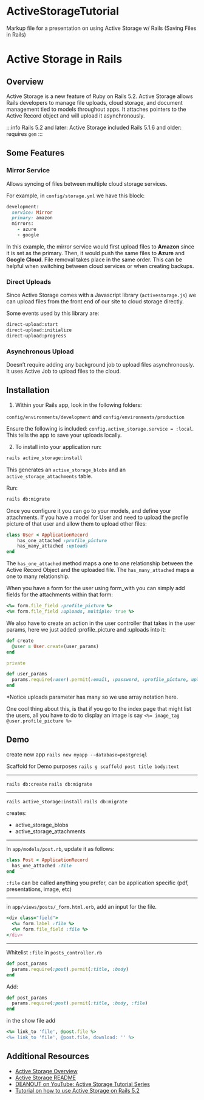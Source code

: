 # ActiveStorageTutorial
Markup file for a presentation on using Active Storage w/ Rails (Saving Files in Rails)


# Active Storage in Rails
## Overview

Active Storage is a new feature of Ruby on Rails 5.2. Active Storage allows Rails developers to manage file uploads, cloud storage, and document management tied to models throughout apps. It attaches pointers to the Active Record object and will upload it asynchronously.
    
:::info
Rails 5.2 and later: Active Storage included
Rails 5.1.6 and older: requires `gem`
:::

## Some Features
### Mirror Service
Allows syncing of files between multiple cloud storage services.

For example, in `config/storage.yml` we have this block:
```ruby
development:
  service: Mirror
  primary: amazon
  mirrors:
    - azure
    - google
```

In this example, the mirror service would first upload files to **Amazon** since it is set as the primary. Then, it would push the same files to **Azure** and **Google Cloud**. File removal takes place in the same order. This can be helpful when switching between cloud services or when creating backups.


### Direct Uploads
Since Active Storage comes with a Javascript library (`activestorage.js`) we can upload files from the front end of our site to cloud storage directly.

Some events used by this library are: 
```bash
direct-upload:start
direct-upload:initialize
direct-upload:progress
```

### Asynchronous Upload
Doesn’t require adding any background job to upload files asynchronously. It uses Active Job to upload files to the cloud.

## Installation

1. Within your Rails app, look in the following folders: 

`config/environments/development` and `config/environments/production`

Ensure the following is included:  `config.active_storage.service = :local`. This tells the app to save your uploads locally.

2. To install into your application run:

```bash
rails active_storage:install
```

This generates an `active_storage_blobs` and an `active_storage_attachments` table.

Run: 
```bash
rails db:migrate
```

Once you configure it you can go to your models, and define your attachments. If you have a model for User and need to upload the profile picture of that user and allow them to upload other files: 

```ruby
class User < ApplicationRecord
    has_one_attached :profile_picture
    has_many_attached :uploads
end
```

The `has_one_attached` method maps a one to one relationship between the Active Record Object and the uploaded file. The `has_many_attached` maps a one to many relationship.

When you have a form for the user using form_with you can simply add fields for the attachments within that form: 
```ruby
<%= form.file_field :profile_picture %>
<%= form.file_field :uploads, multiple: true %>
```

We also have to create an action in the user controller that takes in the user params, here we just added :profile_picture and :uploads into it: 
```ruby
def create
  @user = User.create(user_params)
end

private

def user_params
  params.require(:user).permit(:email, :password, :profile_picture, uploads: [])
end
```

*Notice uploads parameter has many so we use array notation here.

One cool thing about this, is that if you go to the index page that might list the users, all you have to do to display an image is say `<%= image_tag @user.profile_picture %> `


## Demo
create new app
`rails new myapp --database=postgresql`

Scaffold for Demo purposes
`rails g scaffold post title body:text`

---

`rails db:create`
`rails db:migrate`

---

`rails active_storage:install`
`rails db:migrate`

creates:
- active_storage_blobs
- active_storage_attachments

---

In `app/models/post.rb`, update it as follows:

```ruby
class Post < ApplicationRecord
  has_one_attached :file
end
```

`:file` can be called anything you prefer, can be application specific (pdf, presentations, image, etc)

---

in `app/views/posts/_form.html.erb`, add an input for the file.

```ruby
<div class="field">
  <%= form.label :file %>
  <%= form.file_field :file %>
</div>
```
---

Whitelist `:file` in `posts_controller.rb`
```ruby
def post_params
  params.require(:post).permit(:title, :body)
end
```
Add:
```ruby
def post_params
  params.require(:post).permit(:title, :body, :file)
end
```


in the show file add
```ruby
<%= link_to 'file', @post.file %>
<%= link_to 'file', @post.file, download: '' %>
```

## Additional Resources

* [Active Storage Overview](https://guides.rubyonrails.org/active_storage_overview.html)
* [Active Storage README](https://github.com/rails/rails/blob/d3893ec38ec61282c2598b01a298124356d6b35a/activestorage/README.md)
* [DEANOUT on YouTube: Active Storage Tutorial Series](https://www.youtube.com/channel/UCRQv-3VvPT9mArF5RfrlpKQ)
* [Tutorial on how to use Active Storage on Rails 5.2](https://www.engineyard.com/blog/active-storage)

